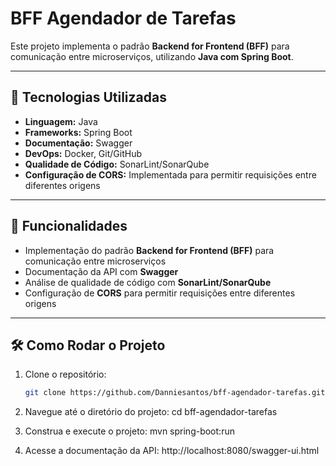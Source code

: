 # BFF Agendador de Tarefas

Este projeto implementa o padrão **Backend for Frontend (BFF)** para comunicação entre microserviços, utilizando **Java com Spring Boot**.

---

## 🚀 Tecnologias Utilizadas

- **Linguagem:** Java  
- **Frameworks:** Spring Boot  
- **Documentação:** Swagger  
- **DevOps:** Docker, Git/GitHub  
- **Qualidade de Código:** SonarLint/SonarQube  
- **Configuração de CORS:** Implementada para permitir requisições entre diferentes origens

---

## 📂 Funcionalidades

- Implementação do padrão **Backend for Frontend (BFF)** para comunicação entre microserviços
- Documentação da API com **Swagger**
- Análise de qualidade de código com **SonarLint/SonarQube**
- Configuração de **CORS** para permitir requisições entre diferentes origens

---

## 🛠️ Como Rodar o Projeto

1. Clone o repositório:
   ```bash
   git clone https://github.com/Danniesantos/bff-agendador-tarefas.git
   
2. Navegue até o diretório do projeto:
cd bff-agendador-tarefas

3. Construa e execute o projeto:
mvn spring-boot:run

4. Acesse a documentação da API:
http://localhost:8080/swagger-ui.html
